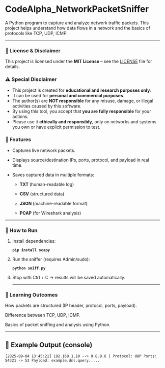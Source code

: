 # CodeAlpha_NetworkPacketSniffer

A Python program to capture and analyze network traffic packets.
This project helps understand how data flows in a network and the basics of protocols like TCP, UDP, ICMP.

---

### 📜 License & Disclaimer

This project is licensed under the **MIT License** – see the [LICENSE](./LICENSE) file for details.  

### ⚠️ Special Disclaimer
- This project is created for **educational and research purposes only**.  
- It can be used for **personal and commercial purposes**.  
- The author(s) are **NOT responsible** for any misuse, damage, or illegal activities caused by this software.  
- By using this tool, you accept that **you are fully responsible** for your actions.  
- Please use it **ethically and responsibly**, only on networks and systems you own or have explicit permission to test.

### 🎯 Features

- Captures live network packets.

- Displays source/destination IPs, ports, protocol, and payload in real time.

- Saves captured data in multiple formats:

  - **TXT** (human-readable log)
  
  - **CSV** (structured data)
  
  - **JSON** (machine-readable format)
  
  - **PCAP** (for Wireshark analysis)

---

### 🚀 How to Run

1. Install dependencies:
   
     **`pip install scapy`**
   
   
2. Run the sniffer (requires Admin/sudo):
   
     **`python sniff.py`**
   
   
3. Stop with Ctrl + C → results will be saved automatically.

   ---

### 📖 Learning Outcomes

How packets are structured (IP header, protocol, ports, payload).

Difference between TCP, UDP, ICMP.

Basics of packet sniffing and analysis using Python.

---

## 📂 Example Output (console)
`
[2025-09-04 13:45:21] 192.168.1.10 --> 8.8.8.8 | Protocol: UDP
   Ports: 54321 -> 53
   Payload: example.dns.query.....
`
